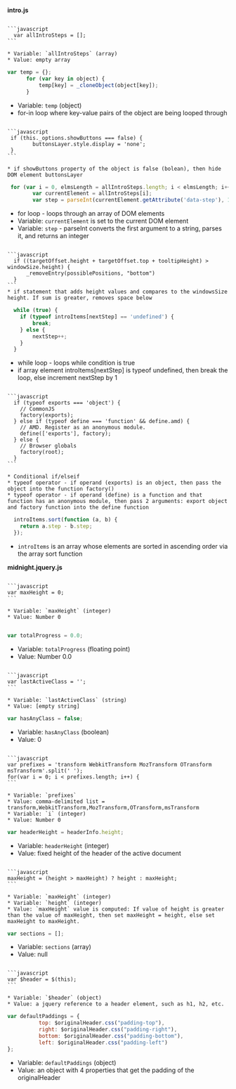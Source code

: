 **intro.js**

~~~

```javascript
  var allIntroSteps = [];
```

* Variable: `allIntroSteps` (array)
* Value: empty array

~~~

```javascript
var temp = {};
      for (var key in object) {
          temp[key] = _cloneObject(object[key]);
      }
```

* Variable: `temp` (object)
* for-in loop where key-value pairs of the object are being looped through

~~~

```javascript
 if (this._options.showButtons === false) {
        buttonsLayer.style.display = 'none';
 }
```

* if showButtons property of the object is false (bolean), then hide DOM element buttonsLayer

~~~

```javascript
 for (var i = 0, elmsLength = allIntroSteps.length; i < elmsLength; i++) {
        var currentElement = allIntroSteps[i];
        var step = parseInt(currentElement.getAttribute('data-step'), 10);
```
* for loop - loops through an array of DOM elements
* Variable: `currentElement` is set to the current DOM element
* Variable: `step` - parseInt converts the first argument to a string, parses it, and returns an integer 

~~~

```javascript
  if ((targetOffset.height + targetOffset.top + tooltipHeight) > windowSize.height) {
      _removeEntry(possiblePositions, "bottom")
  }
```
* if statement that adds height values and compares to the windowsSize height. If sum is greater, removes space below

~~~

```javascript
  while (true) {
    if (typeof introItems[nextStep] == 'undefined') {
        break;
    } else {
        nextStep++;
    }
  }
```
* while loop - loops while condition is true
* if array element introItems[nextStep] is typeof undefined, then break the loop, else increment nextStep by 1 

~~~

```javascript
  if (typeof exports === 'object') {
    // CommonJS
    factory(exports);
  } else if (typeof define === 'function' && define.amd) {
    // AMD. Register as an anonymous module.
    define(['exports'], factory);
  } else {
    // Browser globals
    factory(root);
  }
```
 
* Conditional if/elseif
* typeof operator - if operand (exports) is an object, then pass the object into the function factory()
* typeof operator - if operand (define) is a function and that function has an anonymous module, then pass 2 arguments: export object and factory function into the define function

~~~

```javascript
  introItems.sort(function (a, b) {
    return a.step - b.step;
  });
```
* `introItems` is an array whose elements are sorted in ascending order via the array sort function



**midnight.jquery.js**

~~~

```javascript
var maxHeight = 0;
```
 
* Variable: `maxHeight` (integer)
* Value: Number 0
 
~~~

```javascript
var totalProgress = 0.0;
```

* Variable: `totalProgress` (floating point)
* Value: Number 0.0 

~~~

```javascript
var lastActiveClass = '';
```

* Variable: `lastActiveClass` (string)
* Value: [empty string] 

~~~

```javascript
var hasAnyClass = false;
```

* Variable: `hasAnyClass` (boolean)
* Value: 0

~~~

```javascript
var prefixes = 'transform WebkitTransform MozTransform OTransform msTransform'.split(' ');
for(var i = 0; i < prefixes.length; i++) {
```

* Variable: `prefixes` 
* Value: comma-delimited list = transform,WebkitTransform,MozTransform,OTransform,msTransform
* Variable: `i` (integer)
* Value: Number 0

~~~

```javascript
var headerHeight = headerInfo.height;
```

* Variable: `headerHeight` (integer)
* Value: fixed height of the header of the active document 

~~~

```javascript
maxHeight = (height > maxHeight) ? height : maxHeight;
```
 
* Variable: `maxHeight` (integer)
* Variable: `height` (integer)
* Value: `maxHeight` value is computed: If value of height is greater than the value of maxHeight, then set maxHeight = height, else set maxHeight to maxHeight.

~~~

```javascript
var sections = [];
```
 
* Variable: `sections` (array) 
* Value: null

~~~

```javascript
var $header = $(this);
```
 
* Variable: `$header` (object) 
* Value: a jquery reference to a header element, such as h1, h2, etc. 

~~~

```javascript
var defaultPaddings = {
          top: $originalHeader.css("padding-top"),
          right: $originalHeader.css("padding-right"),
          bottom: $originalHeader.css("padding-bottom"),
          left: $originalHeader.css("padding-left")
};
```

* Variable: `defaultPaddings` (object)
* Value: an object with 4 properties that get the padding of the originalHeader
